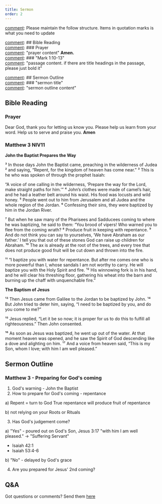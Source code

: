 ```yaml
---
title: Sermon 
order: 2
---
```


[comment]: Please maintain the follow structure. Items in quotation marks is what you need to update

[comment]: ## Bible Reading  
[comment]: ### Prayer  
[comment]: "prayer content"  **Amen.**  
[comment]:  ### "Mark 1:10-13"  
[comment]: "passage content. if there are title headings in the passage, please just bold it"  

[comment]: ## Sermon Outline  
[comment]: ### "sermon title"  
[comment]: "sermon outline content"  

[comment]: ------------------------------------------------------------------------------------
## Bible Reading
### Prayer
Dear God, thank you for letting us know you. Please help us learn from your word. Help us to serve and praise you. **Amen**

### Matthew 3 NIV11
**John the Baptist Prepares the Way**

³ In those days John the Baptist came, preaching in the wilderness of Judea ² and saying, “Repent, for the kingdom of heaven has come near.” ³ This is he who was spoken of through the prophet Isaiah:

“A voice of one calling in the wilderness,
‘Prepare the way for the Lord,
make straight paths for him.’” 
⁴ John’s clothes were made of camel’s hair, and he had a leather belt around his waist. His food was locusts and wild honey. ⁵ People went out to him from Jerusalem and all Judea and the whole region of the Jordan. ⁶ Confessing their sins, they were baptized by him in the Jordan River.

⁷ But when he saw many of the Pharisees and Sadducees coming to where he was baptizing, he said to them: “You brood of vipers! Who warned you to flee from the coming wrath? ⁸ Produce fruit in keeping with repentance. ⁹ And do not think you can say to yourselves, ‘We have Abraham as our father.’ I tell you that out of these stones God can raise up children for Abraham. ¹⁰ The ax is already at the root of the trees, and every tree that does not produce good fruit will be cut down and thrown into the fire.

¹¹ “I baptize you with water for repentance. But after me comes one who is more powerful than I, whose sandals I am not worthy to carry. He will baptize you with the Holy Spirit and fire. ¹² His winnowing fork is in his hand, and he will clear his threshing floor, gathering his wheat into the barn and burning up the chaff with unquenchable fire.”

**The Baptism of Jesus**

¹³ Then Jesus came from Galilee to the Jordan to be baptized by John. ¹⁴ But John tried to deter him, saying, “I need to be baptized by you, and do you come to me?”

¹⁵ Jesus replied, “Let it be so now; it is proper for us to do this to fulfill all righteousness.” Then John consented.

¹⁶ As soon as Jesus was baptized, he went up out of the water. At that moment heaven was opened, and he saw the Spirit of God descending like a dove and alighting on him. ¹⁷ And a voice from heaven said, “This is my Son, whom I love; with him I am well pleased.”

## Sermon Outline
### Matthew 3 - Preparing for God's coming
1. God's warning - John the Baptist
2. How to prepare for God's coming - repentance

a) Repent = turn to God
True repentance will produce fruit of repentance

b) not relying on your Roots or Rituals

3. Has God's judgement come?

a) "Yes" - poured out on God's Son, Jesus
3:17 "with him I am well pleased." -> "Suffering Servant"
* Isaiah 42:1
* Isaiah 53:4-6

b) "No" - delayed by God's grace

4. Are you prepared for Jesus' 2nd coming?


## Q&A
Got questions or comments? Send them [here](https://tinyurl.com/SGHACQuestionsAnswers)
